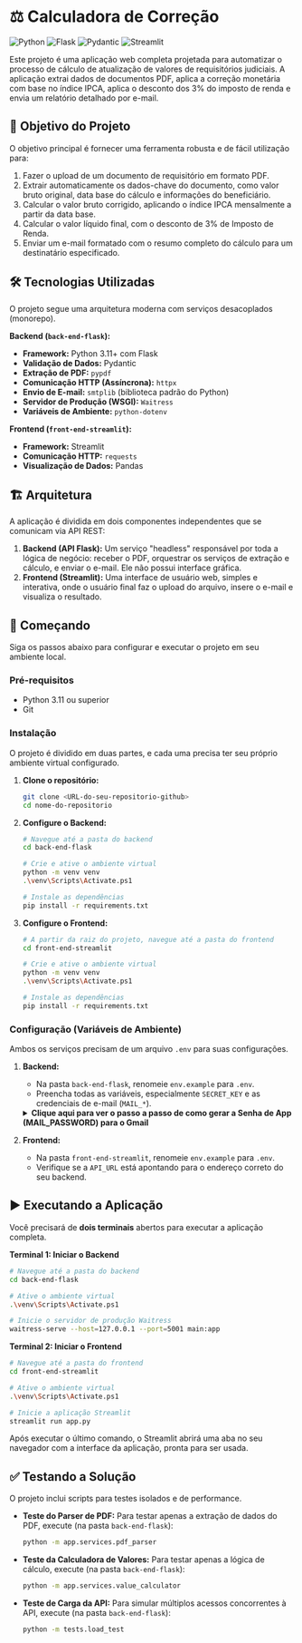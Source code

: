 # ⚖️ Calculadora de Correção
![Python](https://img.shields.io/badge/Python-3.11+-blue?logo=python&logoColor=white)
![Flask](https://img.shields.io/badge/Flask-000000?logo=flask&logoColor=white)
![Pydantic](https://img.shields.io/badge/Pydantic-e92063?logo=pydantic&logoColor=white)
![Streamlit](https://img.shields.io/badge/Streamlit-FF4B4B?logo=streamlit&logoColor=white)

Este projeto é uma aplicação web completa projetada para automatizar o processo de cálculo de atualização de valores de requisitórios judiciais. A aplicação extrai dados de documentos PDF, aplica a correção monetária com base no índice IPCA, aplica o desconto dos 3% do imposto de renda e envia um relatório detalhado por e-mail.

## 🎯 Objetivo do Projeto

O objetivo principal é fornecer uma ferramenta robusta e de fácil utilização para:
1.  Fazer o upload de um documento de requisitório em formato PDF.
2.  Extrair automaticamente os dados-chave do documento, como valor bruto original, data base do cálculo e informações do beneficiário.
3.  Calcular o valor bruto corrigido, aplicando o índice IPCA mensalmente a partir da data base.
4.  Calcular o valor líquido final, com o desconto de 3% de Imposto de Renda.
5.  Enviar um e-mail formatado com o resumo completo do cálculo para um destinatário especificado.

## 🛠️ Tecnologias Utilizadas

O projeto segue uma arquitetura moderna com serviços desacoplados (monorepo).

**Backend (`back-end-flask`):**
* **Framework:** Python 3.11+ com Flask
* **Validação de Dados:** Pydantic
* **Extração de PDF:** `pypdf`
* **Comunicação HTTP (Assíncrona):** `httpx`
* **Envio de E-mail:** `smtplib` (biblioteca padrão do Python)
* **Servidor de Produção (WSGI):** `Waitress`
* **Variáveis de Ambiente:** `python-dotenv`

**Frontend (`front-end-streamlit`):**
* **Framework:** Streamlit
* **Comunicação HTTP:** `requests`
* **Visualização de Dados:** Pandas

## 🏗️ Arquitetura

A aplicação é dividida em dois componentes independentes que se comunicam via API REST:

1.  **Backend (API Flask):** Um serviço "headless" responsável por toda a lógica de negócio: receber o PDF, orquestrar os serviços de extração e cálculo, e enviar o e-mail. Ele não possui interface gráfica.
2.  **Frontend (Streamlit):** Uma interface de usuário web, simples e interativa, onde o usuário final faz o upload do arquivo, insere o e-mail e visualiza o resultado.

## 🚀 Começando

Siga os passos abaixo para configurar e executar o projeto em seu ambiente local.

### Pré-requisitos

* Python 3.11 ou superior
* Git

### Instalação

O projeto é dividido em duas partes, e cada uma precisa ter seu próprio ambiente virtual configurado.

1.  **Clone o repositório:**
    ```bash
    git clone <URL-do-seu-repositorio-github>
    cd nome-do-repositorio
    ```

2.  **Configure o Backend:**
    ```bash
    # Navegue até a pasta do backend
    cd back-end-flask

    # Crie e ative o ambiente virtual
    python -m venv venv
    .\venv\Scripts\Activate.ps1

    # Instale as dependências
    pip install -r requirements.txt
    ```

3.  **Configure o Frontend:**
    ```bash
    # A partir da raiz do projeto, navegue até a pasta do frontend
    cd front-end-streamlit

    # Crie e ative o ambiente virtual
    python -m venv venv
    .\venv\Scripts\Activate.ps1

    # Instale as dependências
    pip install -r requirements.txt
    ```

### Configuração (Variáveis de Ambiente)

Ambos os serviços precisam de um arquivo `.env` para suas configurações.

1.  **Backend:**
    * Na pasta `back-end-flask`, renomeie `env.example` para `.env`.
    * Preencha todas as variáveis, especialmente `SECRET_KEY` e as credenciais de e-mail (`MAIL_*`).

    <details>
    <summary><strong>Clique aqui para ver o passo a passo de como gerar a Senha de App (MAIL_PASSWORD) para o Gmail</strong></summary>

    1.  **Pré-requisito:** Certifique-se de que a **Verificação em Duas Etapas** esteja ativada na sua Conta Google. Você pode ativá-la na aba "Segurança" da sua conta.
    2.  Acesse a página de **[Senhas de app](https://myaccount.google.com/apppasswords)** da sua Conta Google. (Pode ser necessário fazer login novamente).
    3.  Na tela "Senhas de app", em "Selecionar app", escolha a opção **"Outro (*nome personalizado*)**".
    4.  Digite um nome para a sua senha, como `API Flask Calculadora`, e clique em **GERAR**.
    5.  O Google irá exibir uma caixa amarela com a sua senha de **16 letras**, sem espaços (ex: `ilqrginkqekwmoyf`).
    6.  **Copie esta senha de 16 letras**. É ela que você deve colar no seu arquivo `.env` na variável `MAIL_PASSWORD`.
    7.  **Atenção:** Guarde esta senha, pois o Google só a exibe uma vez. Após fechar a janela, você não poderá vê-la novamente e terá que gerar uma nova.

    </details>

2.  **Frontend:**
    * Na pasta `front-end-streamlit`, renomeie `env.example` para `.env`.
    * Verifique se a `API_URL` está apontando para o endereço correto do seu backend.

## ▶️ Executando a Aplicação

Você precisará de **dois terminais** abertos para executar a aplicação completa.

**Terminal 1: Iniciar o Backend**
```bash
# Navegue até a pasta do backend
cd back-end-flask

# Ative o ambiente virtual
.\venv\Scripts\Activate.ps1

# Inicie o servidor de produção Waitress
waitress-serve --host=127.0.0.1 --port=5001 main:app
```

**Terminal 2: Iniciar o Frontend**
```bash
# Navegue até a pasta do frontend
cd front-end-streamlit

# Ative o ambiente virtual
.\venv\Scripts\Activate.ps1

# Inicie a aplicação Streamlit
streamlit run app.py
```
Após executar o último comando, o Streamlit abrirá uma aba no seu navegador com a interface da aplicação, pronta para ser usada.

## ✅ Testando a Solução

O projeto inclui scripts para testes isolados e de performance.

* **Teste do Parser de PDF:**
    Para testar apenas a extração de dados do PDF, execute (na pasta `back-end-flask`):
    ```bash
    python -m app.services.pdf_parser
    ```

* **Teste da Calculadora de Valores:**
    Para testar apenas a lógica de cálculo, execute (na pasta `back-end-flask`):
    ```bash
    python -m app.services.value_calculator
    ```

* **Teste de Carga da API:**
    Para simular múltiplos acessos concorrentes à API, execute (na pasta `back-end-flask`):
    ```bash
    python -m tests.load_test

    ```


